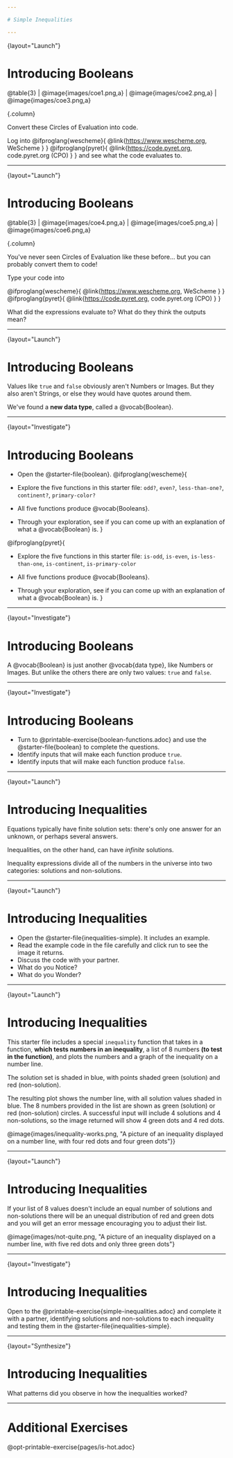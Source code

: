 ```yaml
---

# Simple Inequalities

---
```

{layout="Launch"}
# Introducing Booleans 

@table{3}
| @image{images/coe1.png,a} | @image{images/coe2.png,a} | @image{images/coe3.png,a}

{.column}

Convert these Circles of Evaluation into code.

Log into
@ifproglang{wescheme}{ @link{https://www.wescheme.org, WeScheme     } }
@ifproglang{pyret}{    @link{https://code.pyret.org, code.pyret.org (CPO) } }
and see what the code evaluates to.

---
{layout="Launch"}
# Introducing Booleans 

@table{3}
| @image{images/coe4.png,a} | @image{images/coe5.png,a} | @image{images/coe6.png,a}

{.column}

You've never seen Circles of Evaluation like these before... but you can probably convert them to code!

Type your code into 

@ifproglang{wescheme}{ @link{https://www.wescheme.org, WeScheme     } }
@ifproglang{pyret}{    @link{https://code.pyret.org, code.pyret.org (CPO) } }

What did the expressions evaluate to? 
What do they think the outputs mean?

---
{layout="Launch"}
# Introducing Booleans 

Values like `true` and `false` obviously aren't Numbers or Images. But they also aren't Strings, or else they would have quotes around them. 

We've found a __new data type__, called a @vocab{Boolean}.

---
{layout="Investigate"}
# Introducing Booleans

* Open the @starter-file{boolean}.
@ifproglang{wescheme}{
* Explore the five functions in this starter file:  `odd?`, `even?`, `less-than-one?`, `continent?`, ``primary-color?``

* All five functions produce @vocab{Booleans}. 
* Through your exploration, see if you can come up with an explanation of what a @vocab{Boolean} is.
}

@ifproglang{pyret}{
* Explore the five functions in this starter file: `is-odd`, `is-even`, `is-less-than-one`, `is-continent`, ``is-primary-color``

* All five functions produce @vocab{Booleans}. 
* Through your exploration, see if you can come up with an explanation of what a @vocab{Boolean} is.
}

---
{layout="Investigate"}
# Introducing Booleans 

A @vocab{Boolean} is just another @vocab{data type}, like Numbers or Images. But unlike the others there are only two values: `true` and `false`.

---
{layout="Investigate"}
# Introducing Booleans 

* Turn to @printable-exercise{boolean-functions.adoc} and use the @starter-file{boolean} to complete the questions.
* Identify inputs that will make each function produce `true`.
* Identify inputs that will make each function produce `false`.

<!--
	Students will see functions on this page that they've never encountered before! But instead of answering their questions, encourage them to make a _guess_ about what they do, and then type it in to discover for themselves.
- Explicitly point out that _everything they know still works!_ They can use their reasoning about Circles of Evaluation and Contracts to figure things out.

Common Misconceptions
- Many students - especially traditionally high-achieving ones - will be very concerned about writing examples that are "wrong." The misconception here is that an expression that produces `false` is somehow _incorrect_. You can preempt this in advance, by explaining that our Boolean-producing functions _should sometimes return false_.
-->

---
{layout="Launch"}
# Introducing Inequalities

Equations typically have finite solution sets: there's only one answer for an unknown, or perhaps several answers. 

Inequalities, on the other hand, can have _infinite_ solutions.  

Inequality expressions divide all of the numbers in the universe into two categories: solutions and non-solutions.  

---
{layout="Launch"}
# Introducing Inequalities

* Open the @starter-file{inequalities-simple}.  It includes an example.  
* Read the example code in the file carefully and click run to see the image it returns.  
* Discuss the code with your partner.
* What do you Notice?
* What do you Wonder?

---
{layout="Launch"}
# Introducing Inequalities

This starter file includes a special `inequality` function that takes in a function, __which tests numbers in an inequality__, a list of 8 numbers __(to test in the function)__, and plots the numbers and a graph of the inequality on a number line.

The solution set is shaded in blue, with points shaded green (solution) and red (non-solution).

The resulting plot shows the number line, with all solution values shaded in blue. The 8 numbers provided in the list are shown as green (solution) or red (non-solution) circles. A successful input will include 4 solutions and 4 non-solutions, so the image returned will show 4 green dots and 4 red dots.

@image{images/inequality-works.png, "A picture of an inequality displayed on a number line, with four red dots and four green dots"}}

---
{layout="Launch"}
# Introducing Inequalities

If your list of 8 values doesn't include an equal number of solutions and non-solutions there will be an unequal distribution of red and green dots and you will get an error message encouraging you to adjust their list.

@image{images/not-quite.png, "A picture of an inequality displayed on a number line, with five red dots and only three green dots"}

---
{layout="Investigate"}
# Introducing Inequalities

Open to the @printable-exercise{simple-inequalities.adoc} and complete it with a partner, identifying solutions and non-solutions to each inequality and testing them in the @starter-file{inequalities-simple}.

<!--
Encourage students to use negatives, positives, fractions and decimals as they generate their lists.

In order to stop seeing the examples written into the starter file code, students can comment out the example code by adding a # in front of each of the lines they want to hide.
-->

---
{layout="Synthesize"}
# Introducing Inequalities

What patterns did you observe in how the inequalities worked?

---
# Additional Exercises

@opt-printable-exercise{pages/is-hot.adoc}
